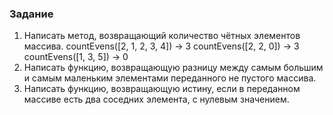### Задание
1. Написать метод, возвращающий количество чётных элементов массива. countEvens([2, 1, 2, 3, 4]) → 3 countEvens([2, 2, 0]) → 3 countEvens([1, 3, 5]) → 0
2. Написать функцию, возвращающую разницу между самым большим и самым маленьким элементами переданного не пустого массива.
3. Написать функцию, возвращающую истину, если в переданном массиве есть два соседних элемента, с нулевым значением.